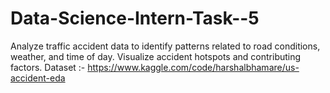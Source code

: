 # Data-Science-Intern-Task--5
Analyze traffic accident data to identify patterns related to road conditions, weather, and time of day. Visualize accident hotspots and contributing factors.
Dataset :- https://www.kaggle.com/code/harshalbhamare/us-accident-eda

